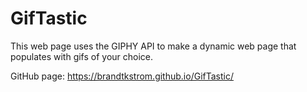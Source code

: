 # GifTastic

This web page uses the GIPHY API to make a dynamic web page that populates with gifs of your choice.

GitHub page: https://brandtkstrom.github.io/GifTastic/
